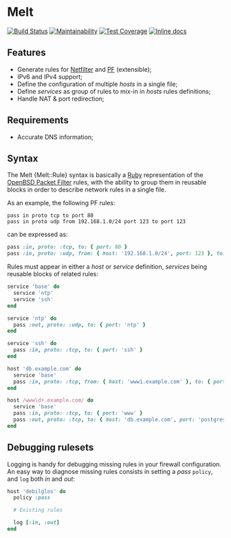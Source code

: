 # Melt

[![Build Status](https://travis-ci.com/opus-codium/melt.svg?branch=master)](https://travis-ci.com/opus-codium/melt)
[![Maintainability](https://api.codeclimate.com/v1/badges/1d46ac8511718fd284fd/maintainability)](https://codeclimate.com/github/opus-codium/melt/maintainability)
[![Test Coverage](https://api.codeclimate.com/v1/badges/1d46ac8511718fd284fd/test_coverage)](https://codeclimate.com/github/opus-codium/melt/test_coverage)
[![Inline docs](http://inch-ci.org/github/opus-codium/melt.svg?branch=master)](http://inch-ci.org/github/opus-codium/melt)

## Features

* Generate rules for [Netfilter](http://www.netfilter.org/) and [PF](http://www.openbsd.org/faq/pf/) (extensible);
* IPv6 and IPv4 support;
* Define the configuration of multiple *hosts* in a single file;
* Define *services* as group of rules to mix-in in *hosts* rules definitions;
* Handle NAT & port redirection;

## Requirements

* Accurate DNS information;

## Syntax

The Melt {Melt::Rule} syntax is basically a [Ruby](https://www.ruby-lang.org) representation of the [OpenBSD Packet Filter](http://www.openbsd.org/faq/pf/) rules, with the ability to group them in reusable blocks in order to describe network rules in a single file.

As an example, the following PF rules:

    pass in proto tcp to port 80
    pass in proto udp from 192.168.1.0/24 port 123 to port 123

can be expressed as:

~~~ruby
pass :in, proto: :tcp, to: { port: 80 }
pass :in, proto: :udp, from: { host: '192.168.1.0/24', port: 123 }, to: { port: 123 }
~~~

Rules must appear in either a *host* or *service* definition, *services* being
reusable blocks of related rules:

~~~ruby
service 'base' do
  service 'ntp'
  service 'ssh'
end

service 'ntp' do
  pass :out, proto: :udp, to: { port: 'ntp' }
end

service 'ssh' do
  pass :in, proto: :tcp, to: { port: 'ssh' }
end

host 'db.example.com' do
  service 'base'
  pass :in, proto: :tcp, from: { host: 'www1.example.com' }, to: { port: 'postgresql' }
end

host /www\d+.example.com/ do
  service 'base'
  pass :in, proto: :tcp, to: { port: 'www' }
  pass :out, proto: :tcp, to: { host: 'db.example.com', port: 'postgresql' }
end
~~~

## Debugging rulesets

Logging is handy for debugging missing rules in your firewall configuration.  An easy way to diagnose missing rules consists in setting a *pass* `policy`, and `log` both *in* and *out*:

~~~ruby
host 'debilglos' do
  policy :pass

  # Existing rules

  log [:in, :out]
end
~~~
